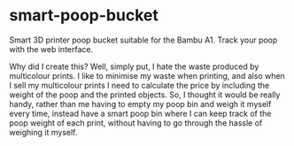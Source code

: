 # smart-poop-bucket
Smart 3D printer poop bucket suitable for the Bambu A1. Track your poop with the web interface.

Why did I create this? Well, simply put, I hate the waste produced by multicolour prints. I like to minimise my waste when printing, and also when I sell my multicolour prints I need to calculate the price by including the weight of the poop and the printed objects. So, I thought it would be really handy, rather than me having to empty my poop bin and weigh it myself every time, instead have a smart poop bin where I can keep track of the poop weight of each print, without having to go through the hassle of weighing it myself.
